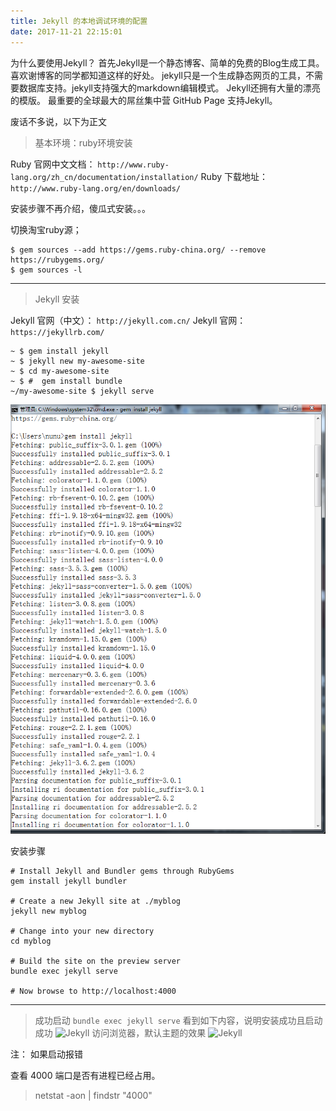 ```yaml
---
title: Jekyll 的本地调试环境的配置 
date: 2017-11-21 22:15:01
---
```


为什么要使用Jekyll？
首先Jekyll是一个静态博客、简单的免费的Blog生成工具。喜欢谢博客的同学都知道这样的好处。
jekyll只是一个生成静态网页的工具，不需要数据库支持。jekyll支持强大的markdown编辑模式。
Jekyll还拥有大量的漂亮的模版。
最重要的全球最大的屌丝集中营 GitHub Page 支持Jekyll。

废话不多说，以下为正文

> 基本环境：ruby环境安装

Ruby 官网中文文档： ``` http://www.ruby-lang.org/zh_cn/documentation/installation/ ```
Ruby 下载地址： ``` http://www.ruby-lang.org/en/downloads/ ```

安装步骤不再介绍，傻瓜式安装。。。

切换淘宝ruby源；
```
$ gem sources --add https://gems.ruby-china.org/ --remove https://rubygems.org/
$ gem sources -l
```

---
> Jekyll 安装

Jekyll 官网（中文）： ``` http://jekyll.com.cn/ ```
Jekyll 官网： ``` https://jekyllrb.com/ ```
```
~ $ gem install jekyll
~ $ jekyll new my-awesome-site
~ $ cd my-awesome-site
~ $ #  gem install bundle
~/my-awesome-site $ jekyll serve
```
![Jekyll](/images/201711/20171121-jekyll-1.png)


安装步骤
```
# Install Jekyll and Bundler gems through RubyGems
gem install jekyll bundler

# Create a new Jekyll site at ./myblog
jekyll new myblog

# Change into your new directory
cd myblog

# Build the site on the preview server
bundle exec jekyll serve

# Now browse to http://localhost:4000
```

---

> 成功启动
``` bundle exec jekyll serve ```
看到如下内容，说明安装成功且启动成功
![Jekyll](/images/201711/20171121-jekyll-2.png)
访问浏览器，默认主题的效果
![Jekyll](/images/201711/20171121-jekyll-3.png)


注：
如果启动报错

查看 4000 端口是否有进程已经占用。
> netstat -aon | findstr "4000"